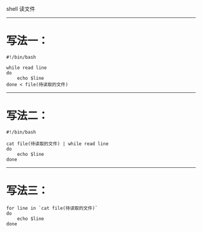 shell 读文件
*****
# 写法一：
```
#!/bin/bash

while read line
do
    echo $line
done < file(待读取的文件)
```
*****

# 写法二：

```
#!/bin/bash

cat file(待读取的文件) | while read line
do
    echo $line
done
```
******

# 写法三：

```
for line in `cat file(待读取的文件)`
do
    echo $line
done
```
